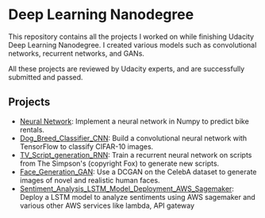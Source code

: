 # Deep Learning Nanodegree 

This repository contains all the projects I worked on while finishing Udacity Deep Learning Nanodegree. I created various models such as convolutional networks, recurrent networks, and GANs.

All these projects are reviewed by Udacity experts, and are successfully submitted and passed.

## Projects

* [Neural Network](https://github.com/rishabhmohan/Deep_Learning_Nanodegree/tree/master/Neural_Network): Implement a neural network in Numpy to predict bike rentals.
* [Dog_Breed_Classifier_CNN](https://github.com/rishabhmohan/Deep_Learning_Nanodegree/tree/master/Dog_Breed_Classifier_CNN): Build a convolutional neural network with TensorFlow to classify CIFAR-10 images.
* [TV_Script_generation_RNN](https://github.com/rishabhmohan/Deep_Learning_Nanodegree/tree/master/TV_Script_generation_RNN): Train a recurrent neural network on scripts from The Simpson's (copyright Fox) to generate new scripts.
* [Face_Generation_GAN](https://github.com/rishabhmohan/Deep_Learning_Nanodegree/tree/master/Face_Generation_GAN): Use a DCGAN on the CelebA dataset to generate images of novel and realistic human faces.
* [Sentiment_Analysis_LSTM_Model_Deployment_AWS_Sagemaker](https://github.com/rishabhmohan/Deep_Learning_Nanodegree/tree/master/Sentiment_Analysis_LSTM_Model_Deployment_AWS_Sagemaker): Deploy a LSTM model to analyze sentiments using AWS sagemaker and various other AWS services like lambda, API gateway

